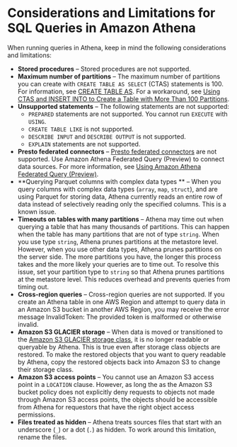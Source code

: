 # Considerations and Limitations for SQL Queries in Amazon Athena<a name="other-notable-limitations"></a>

When running queries in Athena, keep in mind the following considerations and limitations:
+ **Stored procedures** – Stored procedures are not supported\.
+ **Maximum number of partitions** – The maximum number of partitions you can create with `CREATE TABLE AS SELECT` \(CTAS\) statements is 100\. For information, see [CREATE TABLE AS](create-table-as.md)\. For a workaround, see [Using CTAS and INSERT INTO to Create a Table with More Than 100 Partitions](ctas-insert-into.md)\.
+ **Unsupported statements** – The following statements are not supported:
  + `PREPARED` statements are not supported\. You cannot run `EXECUTE` with `USING`\.
  + `CREATE TABLE LIKE` is not supported\.
  + `DESCRIBE INPUT` and `DESCRIBE OUTPUT` is not supported\.
  + `EXPLAIN` statements are not supported\.
+ **Presto federated connectors** – [Presto federated connectors](https://prestodb.io/docs/0.172/connector.html) are not supported\. Use Amazon Athena Federated Query \(Preview\) to connect data sources\. For more information, see [Using Amazon Athena Federated Query \(Preview\)](connect-to-a-data-source.md)\.
+ **Querying Parquet columns with complex data types ** – When you query columns with complex data types \(`array`, `map`, `struct`\), and are using Parquet for storing data, Athena currently reads an entire row of data instead of selectively reading only the specified columns\. This is a known issue\.
+ **Timeouts on tables with many partitions** – Athena may time out when querying a table that has many thousands of partitions\. This can happen when the table has many partitions that are not of type `string`\. When you use type `string`, Athena prunes partitions at the metastore level\. However, when you use other data types, Athena prunes partitions on the server side\. The more partitions you have, the longer this process takes and the more likely your queries are to time out\. To resolve this issue, set your partition type to `string` so that Athena prunes partitions at the metastore level\. This reduces overhead and prevents queries from timing out\.
+ **Cross\-region queries** – Cross\-region queries are not supported\. If you create an Athena table in one AWS Region and attempt to query data in an Amazon S3 bucket in another AWS Region, you may receive the error message InvalidToken: The provided token is malformed or otherwise invalid\. 
+ **Amazon S3 GLACIER storage** – When data is moved or transitioned to the [Amazon S3 GLACIER storage class](https://docs.aws.amazon.com/AmazonS3/latest/dev/storage-class-intro.html#sc-glacier), it is no longer readable or queryable by Athena\. This is true even after storage class objects are restored\. To make the restored objects that you want to query readable by Athena, copy the restored objects back into Amazon S3 to change their storage class\.
+ **Amazon S3 access points** – You cannot use an Amazon S3 access point in a `LOCATION` clause\. However, as long the as the Amazon S3 bucket policy does not explicitly deny requests to objects not made through Amazon S3 access points, the objects should be accessible from Athena for requestors that have the right object access permissions\.
+ **Files treated as hidden** – Athena treats sources files that start with an underscore \(`_`\) or a dot \(`.`\) as hidden\. To work around this limitation, rename the files\.